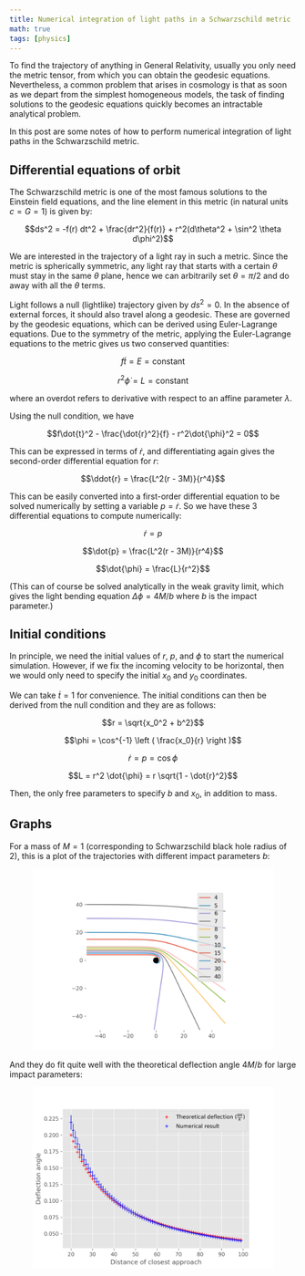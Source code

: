 ```yaml
---
title: Numerical integration of light paths in a Schwarzschild metric
math: true
tags: [physics]
---
```


To find the trajectory of anything in General Relativity, usually you only need the metric tensor, from which you can obtain the geodesic equations. Nevertheless, a common problem that arises in cosmology is that as soon as we depart from the simplest homogeneous models, the task of finding solutions to the geodesic equations quickly becomes an intractable analytical problem. 

In this post are some notes of how to perform numerical integration of light paths in the Schwarzschild metric. 

## Differential equations of orbit

The Schwarzschild metric is one of the most famous solutions to the Einstein field equations, and the line element in this metric (in natural units $c = G = 1$) is given by:

$$ds^2 = -f(r) dt^2 + \frac{dr^2}{f(r)} + r^2(d\theta^2 + \sin^2 \theta d\phi^2)$$

We are interested in the trajectory of a light ray in such a metric. Since the metric is spherically symmetric, any light ray that starts with a certain $\theta$ must stay in the same $\theta$ plane, hence we can arbitrarily set $\theta = \pi/2$ and do away with all the $\theta$ terms. 

Light follows a null (lightlike) trajectory given by $ds^2 = 0$. In the absence of external forces, it should also travel along a geodesic. These are governed by the geodesic equations, which can be derived using Euler-Lagrange equations. Due to the symmetry of the metric, applying the Euler-Lagrange equations to the metric gives us two conserved quantities:

$$f \dot{t} = E = \text{constant}$$

$$r^2 \dot{\phi} = L = \text{constant}$$

where an overdot refers to derivative with respect to an affine parameter $\lambda$. 

Using the null condition, we have 

$$f\dot{t}^2 - \frac{\dot{r}^2}{f} - r^2\dot{\phi}^2 = 0$$

This can be expressed in terms of $\dot{r}$, and differentiating again gives the second-order differential equation for $r$:

$$\ddot{r} = \frac{L^2(r - 3M)}{r^4}$$

This can be easily converted into a first-order differential equation to be solved numerically by setting a variable $p = \dot{r}$. So we have these 3 differential equations to compute numerically:

$$\dot{r} = p$$

$$\dot{p} = \frac{L^2(r - 3M)}{r^4}$$

$$\dot{\phi} = \frac{L}{r^2}$$

(This can of course be solved analytically in the weak gravity limit, which gives the light bending equation $\Delta \phi = 4M/b$ where $b$ is the impact parameter.)

## Initial conditions

In principle, we need the initial values of $r$, $p$, and $\phi$ to start the numerical simulation. However, if we fix the incoming velocity to be horizontal, then we would only need to specify the initial $x_0$ and $y_0$ coordinates. 

We can take $\dot{t} = 1$ for convenience. The initial conditions can then be derived from the null condition and they are as follows:

$$r = \sqrt{x_0^2 + b^2}$$

$$\phi = \cos^{-1} \left ( \frac{x_0}{r} \right )$$

$$\dot{r} = p = \cos{\phi}$$

$$L = r^2 \dot{\phi} = r \sqrt{1 - \dot{r}^2}$$

Then, the only free parameters to specify $b$ and $x_0$, in addition to mass. 

## Graphs

For a mass of $M = 1$ (corresponding to Schwarzschild black hole radius of 2), this is a plot of the trajectories with different impact parameters $b$:

<figure>
  <img src="/img/visualization_trans.png" title="Light rays visualization" alt="Light rays visualization">
  <figcaption></figcaption>
</figure>

And they do fit quite well with the theoretical deflection angle $4M/b$ for large impact parameters:

<figure>
  <img src="/img/deflections.png" title="Numerical deflection angle vs theoretical deflection" alt="Numerical deflection angle vs theoretical deflection">
  <figcaption></figcaption>
</figure>